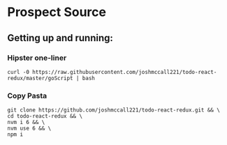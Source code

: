 # Prospect Source 


## Getting up and running: 

### Hipster one-liner
```
curl -0 https://raw.githubusercontent.com/joshmccall221/todo-react-redux/master/goScript | bash
```

### Copy Pasta
```
git clone https://github.com/joshmccall221/todo-react-redux.git && \
cd todo-react-redux && \
nvm i 6 && \
nvm use 6 && \
npm i
```
